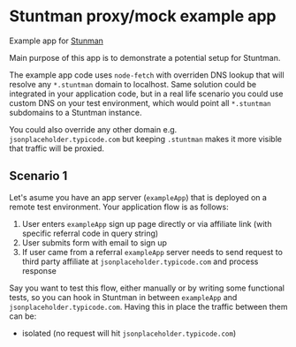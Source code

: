 # Stuntman proxy/mock example app

Example app for [Stunman](https://github.com/andrzej-woof/stuntman#readme)

Main purpose of this app is to demonstrate a potential setup for Stuntman.

The example app code uses `node-fetch` with overriden DNS lookup that will resolve any `*.stuntman` domain to localhost.
Same solution could be integrated in your application code, but in a real life scenario you could use custom DNS on your test environment, which would point all `*.stuntman` subdomains to a Stuntman instance.

You could also override any other domain e.g. `jsonplaceholder.typicode.com` but keeping `.stuntman` makes it more visible that traffic will be proxied.

## Scenario 1

Let's asume you have an app server (`exampleApp`) that is deployed on a remote test environment.
Your application flow is as follows:

1. User enters `exampleApp` sign up page directly or via affiliate link (with specific referral code in query string)
2. User submits form with email to sign up
3. If user came from a referral `exampleApp` server needs to send request to third party affiliate at `jsonplaceholder.typicode.com` and process response

Say you want to test this flow, either manually or by writing some functional tests, so you can hook in Stuntman in between `exampleApp` and `jsonplaceholder.typicode.com`. Having this in place the traffic between them can be:

* isolated (no request will hit `jsonplaceholder.typicode.com`)